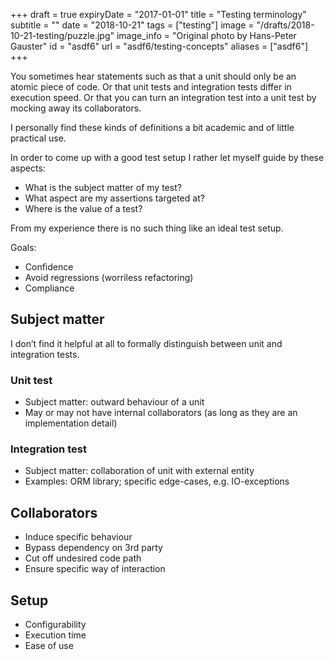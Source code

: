 +++
draft = true
expiryDate = "2017-01-01"
title = "Testing terminology"
subtitle = ""
date = "2018-10-21"
tags = ["testing"]
image = "/drafts/2018-10-21-testing/puzzle.jpg"
image_info = "Original photo by Hans-Peter Gauster"
id = "asdf6"
url = "asdf6/testing-concepts"
aliases = ["asdf6"]
+++

You sometimes hear statements such as that a unit should only be an atomic piece of code. Or that unit tests and integration tests differ in execution speed. Or that you can turn an integration test into a unit test by mocking away its collaborators.

I personally find these kinds of definitions a bit academic and of little practical use. 

In order to come up with a good test setup I rather let myself guide by these aspects:

- What is the subject matter of my test?
- What aspect are my assertions targeted at?
- Where is the value of a test?

From my experience there is no such thing like an ideal test setup.

Goals:

- Confidence
- Avoid regressions (worriless refactoring)
- Compliance

## Subject matter

I don’t find it helpful at all to formally distinguish between unit and integration tests.

### Unit test
- Subject matter: outward behaviour of a unit
- May or may not have internal collaborators (as long as they are an implementation detail)

### Integration test

- Subject matter: collaboration of unit with external entity
- Examples: ORM library; specific edge-cases, e.g. IO-exceptions

## Collaborators

- Induce specific behaviour
- Bypass dependency on 3rd party
- Cut off undesired code path
- Ensure specific way of interaction

## Setup

- Configurability
- Execution time
- Ease of use

